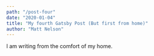 ```yaml
---
path: "/post-four"
date: "2020-01-04"
title: "My fourth Gatsby Post (But first from home)"
author: "Matt Nelson"
---
```


I am writing from the comfort of my home.